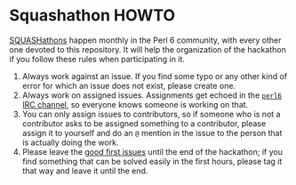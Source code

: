 # Squashathon HOWTO

[SQUASHathons](https://github.com/rakudo/rakudo/wiki/Monthly-Bug-Squash-Day) happen monthly in the Perl 6 community, with every other one devoted to this repository. It will help the organization of the hackathon if you follow these rules when participating in it.

1. Always work against an issue. If you find some typo or any other kind of error for which an issue does not exist, please create one.
2. Always work on assigned issues. Assignments get echoed in the [`perl6` IRC channel](https://webchat.freenode.net/?channels=#perl6), so everyone knows someone is working on that.
3. You can only assign issues to contributors, so if someone who is not a contributor asks to be assigned something to a contributor, please assign it to yourself and do an `@` mention in the issue to the person that is actually doing the work.
4. Please leave the [good first issues](https://github.com/perl6/doc/issues?q=is%3Aissue+is%3Aopen+label%3A%22good+first+issue%22) until the end of the hackathon; if you find something that can be solved easily in the first hours, please tag it that way and leave it until the end.

